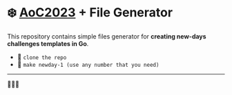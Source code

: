 # :snowflake: [AoC2023](https://adventofcode.com/) + File Generator

This repository contains simple files generator for **creating new-days challenges templates in Go**.

- :eyes: `clone the repo`
- :confetti_ball: `make newday-1 (use any number that you need)`

---

:christmas_tree::christmas_tree::christmas_tree:
